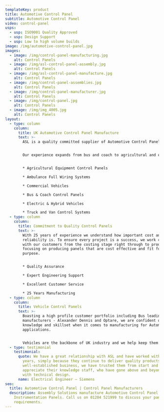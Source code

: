 ```yaml
---
templateKey: product
title: Automotive Control Panel
subtitle: Automotive Control Panel
video: control-panel
usps:
  - usp: ISO9001 Quality Approved
  - usp: Design Support
  - usp: Low to high volume builds
image: /img/automotive-control-panel.jpg
images:
  - image: /img/control-panel-manufacturing.jpg
    alt: Control Panels
  - image: /img/asl-control-panel-assembly.jpg
    alt: Control Panels
  - image: /img/asl-control-panel-manufacture.jpg
    alt: Control Panels
  - image: /img/control-panel-assemblies.jpg
    alt: Control Panels
  - image: /img/control-panel-manufacturer.jpg
    alt: Control Panels
  - image: /img/control-panel.jpg
    alt: Control Panels
  - image: /img/img_4005.jpg
    alt: Control Panels
layout:
  - type: column
    column:
      title: UK Automotive Control Panel Manufacture
      text: >-
        ASL is a quality committed supplier of Automotive Control Panels.


        Our experience expands from bus and coach to agricultural and electric & hybrid vehicles.


        * Agricultural Equipment Control Panels

        * Ambulance Full Wiring Systems

        * Commercial Vehicles

        * Bus & Coach Control Panels

        * Electric & Hybrid Vehicles 

        * Truck and Van Control Systems
  - type: column
    column:
      title: Commitment to Quality Control Panels
      text: >-
        With 25 years of experience we understand how important cost and
        reliability is. To ensure every project is a success, we work closely
        with our customers from the costing stage right through to production,
        focusing on producing panels that are cost effective and fit for
        purpose.


        * Quality Assurance

        * Expert Engineering Support

        * Excellent Customer Service

        * 25 Years Manufacturing
  - type: column
    column:
      title: Vehicle Control Panels
      text: >-
        Boasting a high profile customer portfolio including Bus leading
        manufacturers - Alexander Dennis and Optare, we are confident on our
        knowledge and skillset when it comes to manufacturing for Automotive
        applications.


        Vehicles are the backbone of UK industry and we help keep them moving. Our fast paced production lines are set up to please the customer with control panels at low cost and quick turnaround.
  - type: testimonial
    testimonial:
      quote: We have a great relationship with ASL and have worked with them for many
        years, simply because they continue to deliver quality products. Being a
        well-established business, we have trusted them from start and
        appreciate their knowledge staff, who have gone above and beyond to help
        with technical design.
      name: Electrical Engineer – Siemens
seo:
  title: Automotive Control Panel | Control Panel Manufacturers
  description: Assembly Solutions manufacture Automotive Control Panel and
    Instrumentation Panels. Call us on 01204 521999 to discuss your panel build
    requirements.
---
```

